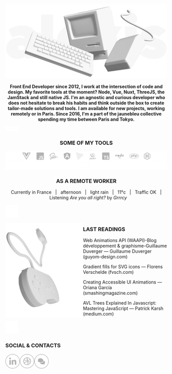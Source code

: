 ![Image of macintosh](https://raw.githubusercontent.com/alexiscolin/alexiscolin/main/cover-alexiscolin-wording.png)
<p align="center"><strong>Front End Developer since 2012, I work at the intersection of code and design. My favorite tools at the moment? Node, Vue, Nuxt, ThreeJS, the JamStack and still native JS. I'm an agnostic and curious developer who does not hesitate to break his habits and think outside the box to create tailor-made solutions and tools. I am available for new projects, working remotely or in Paris. Since 2016, I'm a part of the jaunebleu collective spending my time between Paris and Tokyo.</strong></p>

![space](https://raw.githubusercontent.com/alexiscolin/alexiscolin/main/mini-space-15.png)

<h3 align="center">SOME OF MY TOOLS</h3>

![softwares & languages & frameworks I use](https://raw.githubusercontent.com/alexiscolin/alexiscolin/main/ico-tools.svg)

<h3 align="center">AS A REMOTE WORKER</h3>
<p align="center">Currently in France&nbsp;&nbsp;&nbsp;|&nbsp;&nbsp;&nbsp;afternoon&nbsp;&nbsp;&nbsp;|&nbsp;&nbsp;&nbsp;light rain&nbsp;&nbsp;&nbsp;|&nbsp;&nbsp;&nbsp;11°c&nbsp;&nbsp;&nbsp;|&nbsp;&nbsp;&nbsp;Traffic OK&nbsp;&nbsp;&nbsp;|&nbsp;&nbsp;&nbsp;Listening <i>Are you all right?</i> by <i>Grrrcy</i></p>

![space](https://raw.githubusercontent.com/alexiscolin/alexiscolin/main/space-40.png)

<p><img src="https://raw.githubusercontent.com/alexiscolin/alexiscolin/main/controller-right.png" alt="controller" align="left" width="48%"></p>
<h3 align="left">LAST READINGS</h3>
<p align="left">Web Animations API (WAAPI)-Blog développement &amp; graphisme-Guillaume Duverger — Guillaume Duverger (guyom-design.com)</p>
<p align="left">Gradient fills for SVG icons — Florens Verschelde (fvsch.com)</p>
<p align="left">Creating Accessible UI Animations — Oriana García (smashingmagazine.com)</p>
<p align="left">AVL Trees Explained In Javascript: Mastering JavaScript — Patrick Karsh (medium.com)</p>

![space](https://raw.githubusercontent.com/alexiscolin/alexiscolin/main/space-40.png)

<h3 align="left">SOCIAL & CONTACTS</h3>
<p align="left">
  <a href="https://www.linkedin.com/in/alexiscolin/" title="linkedin">
    <img src="https://raw.githubusercontent.com/alexiscolin/alexiscolin/main/ico-linkedin.svg" alt="linkedin" align="left" width="45px">
  </a>
  <a href="https://dribbble.com/de-jaune-et-de-bleu" title="dribbble">
    <img src="https://raw.githubusercontent.com/alexiscolin/alexiscolin/main/ico-dribbble.svg" alt="dribbble" align="left" width="45px">
  </a>
  <a href="mailto:alexis@jaunebleu.co" title="email">
    <img src="https://raw.githubusercontent.com/alexiscolin/alexiscolin/main/ico-email.svg" alt="email" align="left" width="45px">
  </a>
</p>
<!-- <p align="left"><img src="https://raw.githubusercontent.com/alexiscolin/alexiscolin/main/cover-pen.png" alt="pen" width="40%"></p> -->
